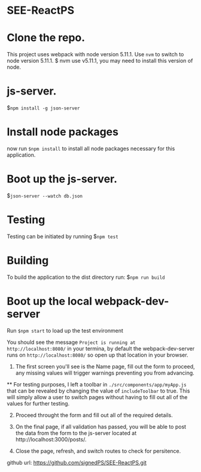 # SEE-ReactPS

# Clone the repo.

This project uses webpack with node version 5.11.1.
Use `nvm` to switch to node version 5.11.1.
$ nvm use v5.11.1, you may need to install this version of node.

# js-server.

 $`npm install -g json-server`
 
# Install node packages

now run `$npm install` to install all node packages necessary for this application.

# Boot up the js-server.

$`json-server --watch db.json`


# Testing 

Testing can be initiated by running $`npm test`

# Building
To build the application to the dist directory run:
$`npm run build`

# Boot up the local webpack-dev-server

Run `$npm start` to load up the test environment

You should see the message `Project is running at http://localhost:8080/` in your termina, by default the webpack-dev-server runs on `http://localhost:8080/` so open up that location in your browser.

1. The first screen you'll see is the Name page, fill out the form to proceed, any missing values will trigger warnings preventing you from advancing.

** For testing purposes, I left a toolbar in `./src/components/app/myApp.js` that can be revealed by changing the value of `includeToolbar` to true. This will simply allow a user to switch pages without having to fill out all of the values for further testing. 

2. Proceed throught the form and fill out all of the required details.

3. On the final page, if all validation has passed, you will be able to post the data from the form to the js-server located at http://localhost:3000/posts/.

4. Close the page, refresh, and switch routes to check for persitence. 

github url: https://github.com/signedPS/SEE-ReactPS.git
